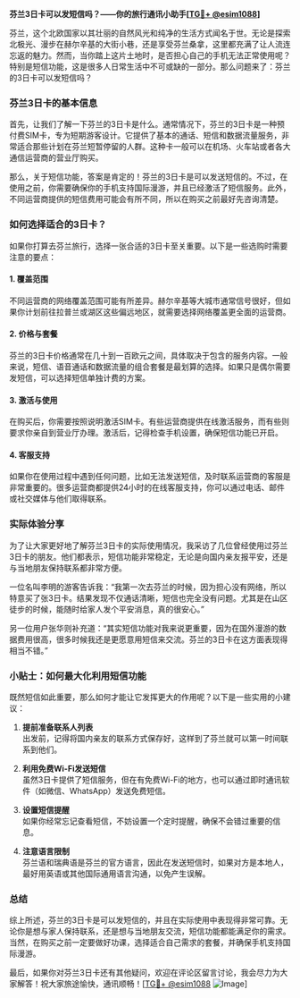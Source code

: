 **芬兰3日卡可以发短信吗？——你的旅行通讯小助手[[TG💪+ @esim1088](https://t.me/s/esim1088)]**

芬兰，这个北欧国家以其壮丽的自然风光和纯净的生活方式闻名于世。无论是探索北极光、漫步在赫尔辛基的大街小巷，还是享受芬兰桑拿，这里都充满了让人流连忘返的魅力。然而，当你踏上这片土地时，是否担心自己的手机无法正常使用呢？特别是短信功能，这是很多人日常生活中不可或缺的一部分。那么问题来了：芬兰的3日卡可以发短信吗？

### 芬兰3日卡的基本信息

首先，让我们了解一下芬兰的3日卡是什么。通常情况下，芬兰的3日卡是一种预付费SIM卡，专为短期游客设计。它提供了基本的通话、短信和数据流量服务，非常适合那些计划在芬兰短暂停留的人群。这种卡一般可以在机场、火车站或者各大通信运营商的营业厅购买。

那么，关于短信功能，答案是肯定的！芬兰的3日卡是可以发送短信的。不过，在使用之前，你需要确保你的手机支持国际漫游，并且已经激活了短信服务。此外，不同运营商提供的短信费用可能会有所不同，所以在购买之前最好先咨询清楚。

### 如何选择适合的3日卡？

如果你打算去芬兰旅行，选择一张合适的3日卡至关重要。以下是一些选购时需要注意的要点：

#### 1. **覆盖范围**
   不同运营商的网络覆盖范围可能有所差异。赫尔辛基等大城市通常信号很好，但如果你计划前往拉普兰或湖区这些偏远地区，就需要选择网络覆盖更全面的运营商。

#### 2. **价格与套餐**
   芬兰的3日卡价格通常在几十到一百欧元之间，具体取决于包含的服务内容。一般来说，短信、语音通话和数据流量的组合套餐是最划算的选择。如果只是偶尔需要发短信，可以选择短信单独计费的方案。

#### 3. **激活与使用**
   在购买后，你需要按照说明激活SIM卡。有些运营商提供在线激活服务，而有些则要求你亲自到营业厅办理。激活后，记得检查手机设置，确保短信功能已开启。

#### 4. **客服支持**
   如果你在使用过程中遇到任何问题，比如无法发送短信，及时联系运营商的客服是非常重要的。很多运营商都提供24小时的在线客服支持，你可以通过电话、邮件或社交媒体与他们取得联系。

### 实际体验分享

为了让大家更好地了解芬兰3日卡的实际使用情况，我采访了几位曾经使用过芬兰3日卡的朋友。他们都表示，短信功能非常稳定，无论是向国内亲友报平安，还是与当地朋友保持联系都非常方便。

一位名叫李明的游客告诉我：“我第一次去芬兰的时候，因为担心没有网络，所以特意买了张3日卡。结果发现不仅通话清晰，短信也完全没有问题。尤其是在山区徒步的时候，能随时给家人发个平安消息，真的很安心。”

另一位用户张华则补充道：“其实短信功能对我来说更重要，因为在国外漫游的数据费用很高，很多时候我还是更愿意用短信来交流。芬兰的3日卡在这方面表现得相当不错。”

### 小贴士：如何最大化利用短信功能

既然短信如此重要，那么如何才能让它发挥更大的作用呢？以下是一些实用的小建议：

1. **提前准备联系人列表**  
   出发前，记得将国内亲友的联系方式保存好，这样到了芬兰就可以第一时间联系到他们。

2. **利用免费Wi-Fi发送短信**  
   虽然3日卡提供了短信服务，但在有免费Wi-Fi的地方，也可以通过即时通讯软件（如微信、WhatsApp）发送免费短信。

3. **设置短信提醒**  
   如果你经常忘记查看短信，不妨设置一个定时提醒，确保不会错过重要的信息。

4. **注意语言限制**  
   芬兰语和瑞典语是芬兰的官方语言，因此在发送短信时，如果对方是本地人，最好用英语或其他国际通用语言沟通，以免产生误解。

### 总结

综上所述，芬兰的3日卡是可以发短信的，并且在实际使用中表现得非常可靠。无论你是想与家人保持联系，还是想与当地朋友交流，短信功能都能满足你的需求。当然，在购买之前一定要做好功课，选择适合自己需求的套餐，并确保手机支持国际漫游。

最后，如果你对芬兰3日卡还有其他疑问，欢迎在评论区留言讨论，我会尽力为大家解答！祝大家旅途愉快，通讯顺畅！[[TG💪+ @esim1088](https://t.me/s/esim1088) ![Image](https://i.postimg.cc/4NQfJmqS/Snipaste-2025-05-13-00-14-12.png)]